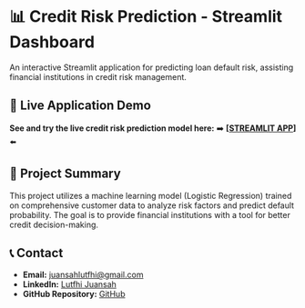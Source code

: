 # 📊 Credit Risk Prediction - Streamlit Dashboard

An interactive Streamlit application for predicting loan default risk, assisting financial institutions in credit risk management.

## 🚀 Live Application Demo
**See and try the live credit risk prediction model here:**
➡️ **[[STREAMLIT APP](https://portofolio-lutfhi.streamlit.app/Application)]** ⬅️

## 📝 Project Summary
This project utilizes a machine learning model (Logistic Regression) trained on comprehensive customer data to analyze risk factors and predict default probability. The goal is to provide financial institutions with a tool for better credit decision-making.

## 📞 Contact
* **Email:** [juansahlutfhi@gmail.com](mailto:juansahlutfhi@gmail.com)
* **LinkedIn:** [Lutfhi Juansah](https://www.linkedin.com/in/lutfhijuansah)
* **GitHub Repository:** [GitHub](https://github.com/lutfhijuansah/portofolio_lutfhi/tree/master)
